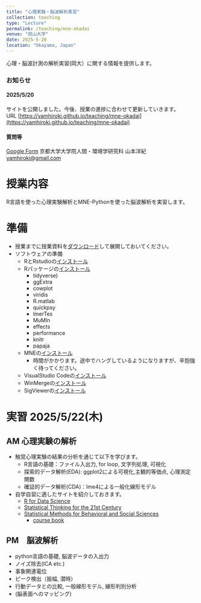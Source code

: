 ```yaml
---
title: "心理実験・脳波解析実習"
collection: teaching
type: "Lecture"
permalink: /teaching/mne-okadai
venue: "岡山大学"
date: 2025-5-20
location: "Okayama, Japan"
---
```


心理・脳波計測の解析実習(岡大）に関する情報を提供します。

### お知らせ 
#### 2025/5/20
サイトを公開しました。今後、授業の進捗に合わせて更新していきます。  
URL [https://yamhiroki.github.io/teaching/mne-okadai](https://yamhiroki.github.io/teaching/mne-okadai)
#### 質問等
[Google Form](https://docs.google.com/forms/d/e/1FAIpQLSeikKubclt8G23Q-b_Akfemc_8qKf4H3GcZWfDubrrx1gxNFQ/viewform)
京都大学大学院人間・環境学研究科 山本洋紀
yamhiroki@gmail.com

# 授業内容
R言語を使った心理実験解析とMNE-Pythonを使った脳波解析を実習します。

# 準備
- 授業までに授業資料を[ダウンロード](https://www.dropbox.com/scl/fi/lr8cyjhmna2zvqi2mgoc4/Lecture2025.zip?rlkey=a7vreump46bohpkhuntdq59wc&dl=0)して展開しておいてください。
- ソフトウェアの準備
    - RとRstudioの[インストール](https://syunsuke.github.io/r_install_guide_for_beginners/index.html)
    - Rパッケージの[インストール](https://syunsuke.github.io/r_install_guide_for_beginners/05_installation_of_packages.html)
        - tidyverse)
        - ggExtra
        - cowplot
        - viridis
        - R.matlab
        - quickpsy 
        - lmerTes
        - MuMIn
        - effects
        - performance
        - knitr
        - papaja
    - MNEの[インストール](https://mne.tools/stable/install/index.html)
        - 時間がかかります。途中でハングしているようになりますが、辛抱強く待ってください。
    - VisualStudio Codeの[インストール](https://azure.microsoft.com/ja-jp/products/visual-studio-code/)
    - WinMergeの[インストール](https://winmergejp.bitbucket.io/)
    - SigViewerの[インストール](https://github.com/cbrnr/sigviewer)　
    
# 実習 2025/5/22(木)
## AM 心理実験の解析
- 触覚心理実験の結果の分析を通じて以下を学びます。
    - R言語の基礎：ファイル入出力, for loop, 文字列処理, 可視化
    - 探索的データ解析(EDA): ggplot2による可視化,主観的等価点, 心理測定関数
    - 確証的データ解析(CDA)：lme4による一般化線形モデル
- 自学自習に適したサイトを紹介しておきます。
    - [R for Data Science](https://r4ds.had.co.nz/)
    - [Statistical Thinking for the 21st Century](https://statsthinking21.github.io/statsthinking21-core-site/index.html#why-does-this-book-exist)  
    - [Statistical Methods for Behavioral and Social Sciences](https://psych252.github.io/)
        - [course book](https://psych252.github.io/psych252book/)

## PM　脳波解析
- python言語の基礎, 脳波データの入出力
- ノイズ除去(ICA etc.)
- 事象関連電位
- ピーク検出（振幅, 潜時）
- 行動データとの比較, 一般線形モデル, 線形判別分析
- (脳表面へのマッピング)

